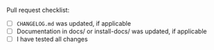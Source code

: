 

Pull request checklist:

- [ ] `CHANGELOG.md` was updated, if applicable
- [ ] Documentation in docs/ or install-docs/ was updated, if applicable
- [ ] I have tested all changes

<!--
Don't forget to check and reformat your code:
./scripts/reformat.sh
-->
